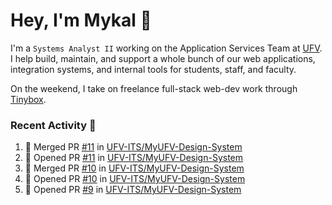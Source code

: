 # Hey, I'm Mykal 👋

I'm a `Systems Analyst II` working on the Application Services Team at [UFV](https://ufv.ca). 
I help build, maintain, and support a whole bunch of our web applications, integration systems, and internal tools for students, staff, and faculty.

On the weekend, I take on freelance full-stack web-dev work through [Tinybox](https://tinybox.dev).

### Recent Activity 🚀

<!--START_SECTION:activity-->
1. 🎉 Merged PR [#11](https://github.com/UFV-ITS/MyUFV-Design-System/pull/11) in [UFV-ITS/MyUFV-Design-System](https://github.com/UFV-ITS/MyUFV-Design-System)
2. 💪 Opened PR [#11](https://github.com/UFV-ITS/MyUFV-Design-System/pull/11) in [UFV-ITS/MyUFV-Design-System](https://github.com/UFV-ITS/MyUFV-Design-System)
3. 🎉 Merged PR [#10](https://github.com/UFV-ITS/MyUFV-Design-System/pull/10) in [UFV-ITS/MyUFV-Design-System](https://github.com/UFV-ITS/MyUFV-Design-System)
4. 💪 Opened PR [#10](https://github.com/UFV-ITS/MyUFV-Design-System/pull/10) in [UFV-ITS/MyUFV-Design-System](https://github.com/UFV-ITS/MyUFV-Design-System)
5. 💪 Opened PR [#9](https://github.com/UFV-ITS/MyUFV-Design-System/pull/9) in [UFV-ITS/MyUFV-Design-System](https://github.com/UFV-ITS/MyUFV-Design-System)
<!--END_SECTION:activity-->
